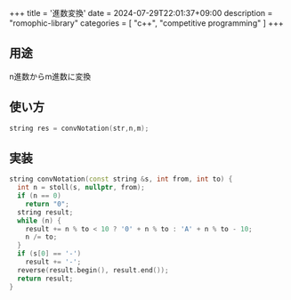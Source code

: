+++
title = '進数変換'
date = 2024-07-29T22:01:37+09:00
description = "romophic-library"
categories = [
  "c++",
  "competitive programming"
]
+++
## 用途

n進数からm進数に変換

## 使い方

```cpp
string res = convNotation(str,n,m);
```

## 実装

```cpp
string convNotation(const string &s, int from, int to) {
  int n = stoll(s, nullptr, from);
  if (n == 0)
    return "0";
  string result;
  while (n) {
    result += n % to < 10 ? '0' + n % to : 'A' + n % to - 10;
    n /= to;
  }
  if (s[0] == '-')
    result += '-';
  reverse(result.begin(), result.end());
  return result;
}
```
